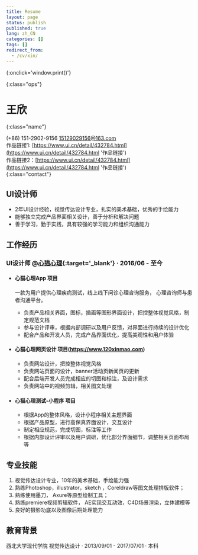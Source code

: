 ```yaml
---
title: Resume
layout: page
status: publish
published: true
lang: zh_CN
categories: []
tags: []
redirect_from:
  - /cv/xin/
---
```


<link href="/assets/css/resume.css" rel="stylesheet" />
<style type="text/css">
.post-content {
	font-family: 'PingFang SC', 'Hiragino Sans GB',
		'Microsoft YaHei',
		'WenQuanYi Micro Hei',
		'Helvetica Neue', Helvetica, Arial, sans-serif;
}

.post-content h4 {
	font-size: 16px;
	margin-bottom: 5px;
}

ul.proj-list {
	margin: 0;
	list-style: none;
}

ul.proj-list > li > ul {
	margin-left: 30px;
	list-style: initial;
}
</style>

[<i class="fa fa-language"></i>](/resume/ '英文简历')
[<i class="fa fa-print"></i>](# '打印简历'){:onclick='window.print()'}
<!--
[<i class="fa fa-download"></i>](/assets/resume.pdf '下载简历')
-->
{:class="ops"}

# 王欣
{:class="name"}

<i class="fa fa-fw fa-phone"></i> (+86) 151-2902-9156
<i class="fa fa-fw fa-envelope-o"></i> [15129029156@163.com](mailto:15129029156@163.com)
<br/>
<i class="fa fa-fw fa-globe"></i> 作品链接1: [https://www.ui.cn/detail/432784.html](https://www.ui.cn/detail/432784.html '作品链接')
<br/>
<i class="fa fa-fw fa-globe"></i>作品链接2：[https://www.ui.cn/detail/432784.html](https://www.ui.cn/detail/432784.html '作品链接')
<br/>
{:class="contact"}

## UI设计师

* 2年UI设计经验，视觉传达设计专业，扎实的美术基础，优秀的手绘能力
* 能够独立完成产品界面相关设计，善于分析和解决问题
* 善于学习，勤于实践，具有较强的学习能力和组织沟通能力

## 工作经历

### UI设计师 @[心猫心理](https://www.120xinmao.com){:target='_blank'} &middot; 2016/06 - 至今
* #### 心猫心理App 项目

	 一款为用户提供心理疾病测试，线上线下问诊心理咨询服务，
	心理咨询师与患者沟通平台。

  * 负责产品相关界面，图标，插画等图形界面设计，把控整体视觉风格，制定规范文档
  * 参与设计评审，根据内部调研以及用户反馈，对界面进行持续的设计优化
  * 配合产品和开发人员，完成产品界面优化，提高美观性和用户体验

* #### 心猫心理网页设计 项目(https://www.120xinmao.com)

  * 负责网站设计，把控整体视觉风格
  * 负责网站页面的设计，banner活动页新闻页的更新
  * 配合后端开发人员完成相应的切图和标注，及设计需求
  * 负责网站中的视频剪辑，相关图文处理


* #### 心猫心理测试-小程序 项目

  * 根据App的整体风格，设计小程序相关主题界面
  * 根据产品原型，进行高保真界面设计，交互设计
  * 制定相应规范，完成切图，标注等工作
  * 根据内部设计评审以及用户调研，优化部分界面细节，调整相关页面布局等 

## 专业技能

1. 视觉传达设计专业，10年的美术基础，手绘能力强
2. 熟练Photoshop，illustrator，sketch ，Coreldraw等图文处理排版软件；
3. 熟练使用墨刀， Axure等原型绘制工具；
4. 熟练premiere视频剪辑软件， AE实现交互动效，C4D场景渲染，立体建模等
5. 良好的摄影功底以及图像后期处理能力


## 教育背景

西北大学现代学院  视觉传达设计 
&middot; 2013/09/01 - 2017/07/01 &middot; 本科
